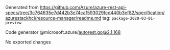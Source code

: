 Generated from https://github.com/Azure/azure-rest-api-specs/tree/3c764635e7d442b3e74caf593029fcd440b3ef82/specification/azurestackhci/resource-manager/readme.md tag: `package-2020-03-01-preview`

Code generator @microsoft.azure/autorest.go@2.1.168

No exported changes